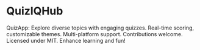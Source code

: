 # QuizIQHub
QuizApp: Explore diverse topics with engaging quizzes. Real-time scoring, customizable themes. Multi-platform support. Contributions welcome. Licensed under MIT. Enhance learning and fun!
